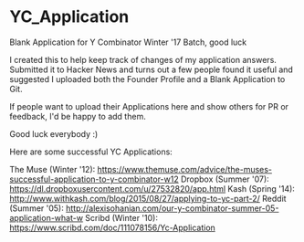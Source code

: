 # YC_Application
Blank Application for Y Combinator Winter '17 Batch, good luck

I created this to help keep track of changes of my application answers. Submitted it to Hacker News and turns out a few people found it useful and suggested I uploaded 
both the Founder Profile and a Blank Application to Git.

If people want to upload their Applications here and show others for PR or feedback, I'd be happy to add them.

Good luck everybody :)

Here are some successful YC Applications:

The Muse (Winter '12): https://www.themuse.com/advice/the-muses-successful-application-to-y-combinator-w12
Dropbox (Summer '07): https://dl.dropboxusercontent.com/u/27532820/app.html 
Kash (Spring '14): http://www.withkash.com/blog/2015/08/27/applying-to-yc-part-2/ 
Reddit (Summer '05): http://alexisohanian.com/our-y-combinator-summer-05-application-what-w
Scribd (Winter '10): https://www.scribd.com/doc/111078156/Yc-Application
